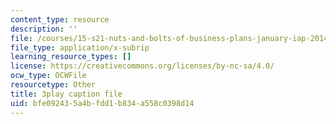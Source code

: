 ```yaml
---
content_type: resource
description: ''
file: /courses/15-s21-nuts-and-bolts-of-business-plans-january-iap-2014/bfe092435a4bfdd1b834a558c0398d14_Azq6S6Hx0gU.srt
file_type: application/x-subrip
learning_resource_types: []
license: https://creativecommons.org/licenses/by-nc-sa/4.0/
ocw_type: OCWFile
resourcetype: Other
title: 3play caption file
uid: bfe09243-5a4b-fdd1-b834-a558c0398d14
---
```

